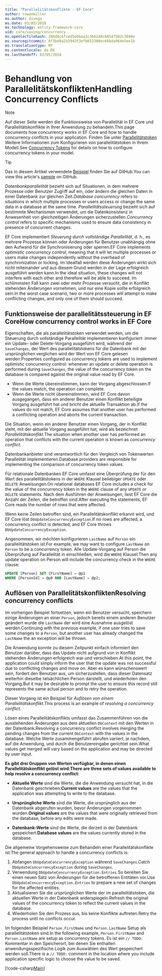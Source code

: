 ```yaml
---
title: "Parallelitätskonflikte - EF Core"
author: rowanmiller
ms.author: divega
ms.date: 03/03/2018
ms.technology: entity-framework-core
uid: core/saving/concurrency
ms.openlocfilehash: 288d9c6fced5ebbaa2c366248c68547502c3698e
ms.sourcegitcommit: 8f3be0a2a394253efb653388ec66bda964e5ee1b
ms.translationtype: MT
ms.contentlocale: de-DE
ms.lasthandoff: 03/05/2018
---
```

# <a name="handling-concurrency-conflicts"></a><span data-ttu-id="d33f8-102">Behandlung von Parallelitätskonflikten</span><span class="sxs-lookup"><span data-stu-id="d33f8-102">Handling Concurrency Conflicts</span></span>

> [!NOTE]
> <span data-ttu-id="d33f8-103">Auf dieser Seite werden die Funktionsweise von Parallelität in EF Core und Parallelitätskonflikte in Ihrer Anwendung zu behandeln.</span><span class="sxs-lookup"><span data-stu-id="d33f8-103">This page documents how concurrency works in EF Core and how to handle concurrency conflicts in your application.</span></span> <span data-ttu-id="d33f8-104">Finden Sie unter [Parallelitätstoken](xref:core/modeling/concurrency) Weitere Informationen zum Konfigurieren von parallelitätstoken in Ihrem Modell.</span><span class="sxs-lookup"><span data-stu-id="d33f8-104">See [Concurrency Tokens](xref:core/modeling/concurrency) for details on how to configure concurrency tokens in your model.</span></span>

> [!TIP]
> <span data-ttu-id="d33f8-105">Das in diesem Artikel verwendete [Beispiel](https://github.com/aspnet/EntityFramework.Docs/tree/master/samples/core/Saving/Saving/Concurrency/) finden Sie auf GitHub.</span><span class="sxs-lookup"><span data-stu-id="d33f8-105">You can view this article's [sample](https://github.com/aspnet/EntityFramework.Docs/tree/master/samples/core/Saving/Saving/Concurrency/) on GitHub.</span></span>

<span data-ttu-id="d33f8-106">_Datenbankparallelität_ bezieht sich auf Situationen, in dem mehrere Prozesse oder Benutzer Zugriff auf ein, oder ändern die gleichen Daten in einer Datenbank zur gleichen Zeit.</span><span class="sxs-lookup"><span data-stu-id="d33f8-106">_Database concurrency_ refers to situations in which multiple processes or users access or change the same data in a database at the same time.</span></span> <span data-ttu-id="d33f8-107">_Parallelitätssteuerung_ bezieht sich auf bestimmte Mechanismen verwendet, um die Datenkonsistenz in Anwesenheit von gleichzeitigen Änderungen sicherzustellen.</span><span class="sxs-lookup"><span data-stu-id="d33f8-107">_Concurrency control_ refers to specific mechanisms used to ensure data consistency in presence of concurrent changes.</span></span>

<span data-ttu-id="d33f8-108">EF Core implementiert _Steuerung durch vollständige Parallelität_, d. h., es mehrere Prozesse können oder Änderungen für Benutzer unabhängig ohne den Aufwand für die Synchronisierung oder sperren.</span><span class="sxs-lookup"><span data-stu-id="d33f8-108">EF Core implements _optimistic concurrency control_, meaning that it will let multiple processes or users make changes independently without the overhead of synchronization or locking.</span></span> <span data-ttu-id="d33f8-109">Im Idealfall werden diese Änderungen wirkt sich nicht miteinander und aus diesem Grund werden in der Lage erfolgreich ausgeführt werden kann.</span><span class="sxs-lookup"><span data-stu-id="d33f8-109">In the ideal situation, these changes will not interfere with each other and therefore will be able to succeed.</span></span> <span data-ttu-id="d33f8-110">Im schlimmsten Fall kann zwei oder mehr Prozesse versucht, die in Konflikt stehenden Änderungen vornehmen, und nur eine Kopie sollte erfolgreich sein.</span><span class="sxs-lookup"><span data-stu-id="d33f8-110">In the worst case scenario, two or more processes will attempt to make conflicting changes, and only one of them should succeed.</span></span>

## <a name="how-concurrency-control-works-in-ef-core"></a><span data-ttu-id="d33f8-111">Funktionsweise der parallelitätssteuerung in EF Core</span><span class="sxs-lookup"><span data-stu-id="d33f8-111">How concurrency control works in EF Core</span></span>

<span data-ttu-id="d33f8-112">Eigenschaften, die als parallelitätstoken verwendet werden, um die Steuerung durch vollständige Parallelität implementieren konfiguriert: immer ein Update- oder Delete-Vorgang ausgeführt wird, während der `SaveChanges`, der Wert des parallelitätstokens für die Datenbank mit der ursprünglichen verglichen wird der Wert von EF Core gelesen werden.</span><span class="sxs-lookup"><span data-stu-id="d33f8-112">Properties configured as concurrency tokens are used to implement optimistic concurrency control: whenever an update or delete operation is performed during `SaveChanges`, the value of the concurrency token on the database is compared against the original value read by EF Core.</span></span>

- <span data-ttu-id="d33f8-113">Wenn die Werte übereinstimmen, kann der Vorgang abgeschlossen.</span><span class="sxs-lookup"><span data-stu-id="d33f8-113">If the values match, the operation can complete.</span></span>
- <span data-ttu-id="d33f8-114">Wenn die Werte nicht übereinstimmen, wird EF Core davon ausgegangen, dass ein anderer Benutzer einen Konflikt beteiligte Vorgang ausgeführt hat und bricht die aktuelle Transaktion ab.</span><span class="sxs-lookup"><span data-stu-id="d33f8-114">If the values do not match, EF Core assumes that another user has performed a conflicting operation and aborts the current transaction.</span></span>

<span data-ttu-id="d33f8-115">Die Situation, wenn ein anderer Benutzer einen Vorgang, der in Konflikt steht, mit der aktuelle Vorgang ausgeführt hat, wird als bezeichnet _Parallelitätskonflikt_.</span><span class="sxs-lookup"><span data-stu-id="d33f8-115">The situation when another user has performed an operation that conflicts with the current operation is known as _concurrency conflict_.</span></span>

<span data-ttu-id="d33f8-116">Datenbankanbieter sind verantwortlich für den Vergleich von Tokenwerten Parallelität implementieren.</span><span class="sxs-lookup"><span data-stu-id="d33f8-116">Database providers are responsible for implementing the comparison of concurrency token values.</span></span>

<span data-ttu-id="d33f8-117">Für relationale Datenbanken EF Core umfasst eine Überprüfung der für den Wert des parallelitätstokens in der `WHERE` Klausel beliebiger `UPDATE` oder `DELETE` Anweisungen.</span><span class="sxs-lookup"><span data-stu-id="d33f8-117">On relational databases EF Core includes a check for the value of the concurrency token in the `WHERE` clause of any `UPDATE` or `DELETE` statements.</span></span> <span data-ttu-id="d33f8-118">Nach dem Ausführen der Anweisungen, liest EF Core die Anzahl der Zeilen, die betroffen sind.</span><span class="sxs-lookup"><span data-stu-id="d33f8-118">After executing the statements, EF Core reads the number of rows that were affected.</span></span>

<span data-ttu-id="d33f8-119">Wenn keine Zeilen betroffen sind, ein Parallelitätskonflikt erkannt wird, und EF Core löst `DbUpdateConcurrencyException`.</span><span class="sxs-lookup"><span data-stu-id="d33f8-119">If no rows are affected, a concurrency conflict is detected, and EF Core throws `DbUpdateConcurrencyException`.</span></span>

<span data-ttu-id="d33f8-120">Angenommen, wir möchten konfigurieren `LastName` auf `Person` ein parallelitätstoken ist.</span><span class="sxs-lookup"><span data-stu-id="d33f8-120">For example, we may want to configure `LastName` on `Person` to be a concurrency token.</span></span> <span data-ttu-id="d33f8-121">Alle Update-Vorgang auf Person die Überprüfung auf Parallelität in einschließen, wird die `WHERE` Klausel:</span><span class="sxs-lookup"><span data-stu-id="d33f8-121">Then any update operation on Person will include the concurrency check in the `WHERE` clause:</span></span>

``` sql
UPDATE [Person] SET [FirstName] = @p1
WHERE [PersonId] = @p0 AND [LastName] = @p2;
```

## <a name="resolving-concurrency-conflicts"></a><span data-ttu-id="d33f8-122">Auflösen von Parallelitätskonflikten</span><span class="sxs-lookup"><span data-stu-id="d33f8-122">Resolving concurrency conflicts</span></span>

<span data-ttu-id="d33f8-123">Im vorherigen Beispiel fortsetzen, wenn ein Benutzer versucht, speichern einige Änderungen an einer `Person`, jedoch bereits einem anderen Benutzer geändert wurde die `LastName` der wird eine Ausnahme ausgelöst werden.</span><span class="sxs-lookup"><span data-stu-id="d33f8-123">Continuing with the previous example, if one user tries to save some changes to a `Person`, but another user has already changed the `LastName` the an exception will be thrown.</span></span>

<span data-ttu-id="d33f8-124">Die Anwendung konnte zu diesem Zeitpunkt einfach informiert den Benutzer darüber, dass das Update nicht aufgrund von in Konflikt stehenden Änderungen erfolgreich war und verschieben.</span><span class="sxs-lookup"><span data-stu-id="d33f8-124">At this point, the application could simply inform the user that the update was not successful due to conflicting changes and move on.</span></span> <span data-ttu-id="d33f8-125">Aber es kann wünschenswert sein, fordert den Benutzer aus, um sicherzustellen, dass dieser Datensatz weiterhin dieselbe tatsächlichen Person darstellt, und wiederholen den Vorgang.</span><span class="sxs-lookup"><span data-stu-id="d33f8-125">But it may be desirable to prompt the user to ensure this record still represents the same actual person and to retry the operation.</span></span>

<span data-ttu-id="d33f8-126">Dieser Vorgang ist ein Beispiel für _Auflösen von einem Parallelitätskonflikt_.</span><span class="sxs-lookup"><span data-stu-id="d33f8-126">This process is an example of _resolving a concurrency conflict_.</span></span>

<span data-ttu-id="d33f8-127">Lösen eines Parallelitätskonflikts umfasst das Zusammenführen von die ausstehenden Änderungen aus dem aktuellen `DbContext` mit den Werten in der Datenbank.</span><span class="sxs-lookup"><span data-stu-id="d33f8-127">Resolving a concurrency conflict involves merging the pending changes from the current `DbContext` with the values in the database.</span></span> <span data-ttu-id="d33f8-128">Welche Werte zusammengeführt abrufen variiert, je nachdem, auf die Anwendung, und durch die Benutzereingabe gerichtet sein.</span><span class="sxs-lookup"><span data-stu-id="d33f8-128">What values get merged will vary based on the application and may be directed by user input.</span></span>

<span data-ttu-id="d33f8-129">**Es gibt drei Gruppen von Werten verfügbar, in denen einen Parallelitätskonflikt gelöst wird:**</span><span class="sxs-lookup"><span data-stu-id="d33f8-129">**There are three sets of values available to help resolve a concurrency conflict:**</span></span>

* <span data-ttu-id="d33f8-130">**Aktuelle Werte** sind die Werte, die die Anwendung versucht hat, in die Datenbank geschrieben.</span><span class="sxs-lookup"><span data-stu-id="d33f8-130">**Current values** are the values that the application was attempting to write to the database.</span></span>

* <span data-ttu-id="d33f8-131">**Ursprüngliche Werte** sind die Werte, die ursprünglich aus der Datenbank abgerufen wurden, bevor Änderungen vorgenommen wurden.</span><span class="sxs-lookup"><span data-stu-id="d33f8-131">**Original values** are the values that were originally retrieved from the database, before any edits were made.</span></span>

* <span data-ttu-id="d33f8-132">**Datenbank-Werte** sind die Werte, die derzeit in der Datenbank gespeichert.</span><span class="sxs-lookup"><span data-stu-id="d33f8-132">**Database values** are the values currently stored in the database.</span></span>

<span data-ttu-id="d33f8-133">Die allgemeine Vorgehensweise zum Behandeln einer Parallelitätskonflikte ist:</span><span class="sxs-lookup"><span data-stu-id="d33f8-133">The general approach to handle a concurrency conflicts is:</span></span>

1. <span data-ttu-id="d33f8-134">Abfangen `DbUpdateConcurrencyException` während `SaveChanges`.</span><span class="sxs-lookup"><span data-stu-id="d33f8-134">Catch `DbUpdateConcurrencyException` during `SaveChanges`.</span></span>
2. <span data-ttu-id="d33f8-135">Verwendung `DbUpdateConcurrencyException.Entries` So bereiten Sie einen neuen Satz von Änderungen für die betroffenen Entitäten vor.</span><span class="sxs-lookup"><span data-stu-id="d33f8-135">Use `DbUpdateConcurrencyException.Entries` to prepare a new set of changes for the affected entities.</span></span>
3. <span data-ttu-id="d33f8-136">Aktualisieren Sie die ursprünglichen Werte der im parallelitätstoken, die aktuellen Werte in der Datenbank widerspiegeln.</span><span class="sxs-lookup"><span data-stu-id="d33f8-136">Refresh the original values of the concurrency token to reflect the current values in the database.</span></span>
4. <span data-ttu-id="d33f8-137">Wiederholen Sie den Prozess aus, bis keine Konflikte auftreten.</span><span class="sxs-lookup"><span data-stu-id="d33f8-137">Retry the process until no conflicts occur.</span></span>

<span data-ttu-id="d33f8-138">Im folgenden Beispiel `Person.FirstName` und `Person.LastName` Setup als parallelitätstoken sind.</span><span class="sxs-lookup"><span data-stu-id="d33f8-138">In the following example, `Person.FirstName` and `Person.LastName` are setup as concurrency tokens.</span></span> <span data-ttu-id="d33f8-139">Es ist ein `// TODO:` Kommentar in den Speicherort, bei denen Sie enthalten anwendungsspezifische Logik zum Auswählen des Wert gespeichert werden soll.</span><span class="sxs-lookup"><span data-stu-id="d33f8-139">There is a `// TODO:` comment in the location where you include application specific logic to choose the value to be saved.</span></span>

[!code-csharp[Main](../../../samples/core/Saving/Saving/Concurrency/Sample.cs?name=ConcurrencyHandlingCode&highlight=34-35)]
